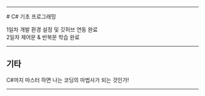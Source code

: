 <hr/>
# C# 기초 프로그래밍

 1일차 개발 환경 설정 및 깃허브 연동 완료<br/>
 2일차 제어문 & 반복문 학습 완료

<hr/>

 ## 기타

 C#까지 마스터 하면 나는 코딩의 마법사가 되는 것인가!
<hr/>
